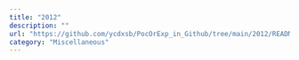 ```yaml
---
title: "2012"
description: ""
url: "https://github.com/ycdxsb/PocOrExp_in_Github/tree/main/2012/README.md"
category: "Miscellaneous"
---
```

